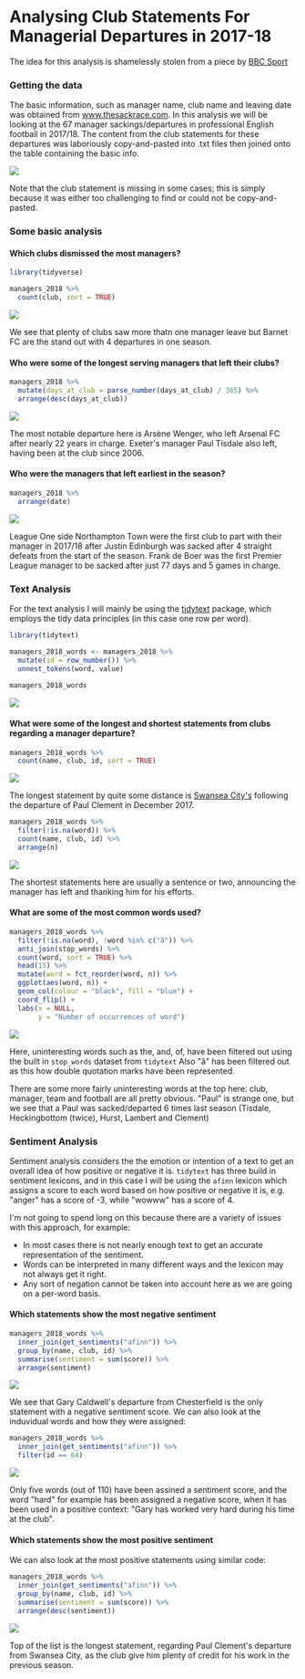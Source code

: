 # Analysing Club Statements For Managerial Departures in 2017-18

The idea for this analysis is shamelessly stolen from a piece by [BBC Sport](https://www.bbc.co.uk/sport/football/46875479)

### Getting the data 

The basic information, such as manager name, club name and leaving date was obtained from www.thesackrace.com. In this analysis we will
be looking at the 67 manager sackings/departures in professional English football in 2017/18. The content from the club statements
for these departures was laboriously copy-and-pasted into .txt files then joined onto the table containing the basic info. 

![](https://github.com/TimHoare/football/blob/master/manager_departures/images/manager_dataframe.png)

Note that the club statement is missing in some cases; this is simply because it was either too challenging to find or could not 
be copy-and-pasted.

### Some basic analysis

#### Which clubs dismissed the most managers?

```r
library(tidyverse)

managers_2018 %>%
  count(club, sort = TRUE)
  ```
![](https://github.com/TimHoare/football/blob/master/manager_departures/images/most_departures.png)

We see that plenty of clubs saw more thatn one manager leave but Barnet FC are the stand out with 4 departures in one season.

#### Who were some of the longest serving managers that left their clubs?

```r
managers_2018 %>%
  mutate(days_at_club = parse_number(days_at_club) / 365) %>%
  arrange(desc(days_at_club))
  ```

![](https://github.com/TimHoare/football/blob/master/manager_departures/images/longest_serving_managers.png)

The most notable departure here is Arsène Wenger, who left Arsenal FC after nearly 22 years in charge. Exeter's manager Paul
Tisdale also left, having been at the club since 2006.

#### Who were the managers that left earliest in the season?

```r
managers_2018 %>%
  arrange(date)
  ```
![](https://github.com/TimHoare/football/blob/master/manager_departures/images/earliest_to_leave.png)

League One side Northampton Town were the first club to part with their manager in 2017/18 after Justin Edinburgh was sacked after
4 straight defeats from the start of the season. Frank de Boer was the first Premier League manager to be sacked after just 77 days 
and 5 games in charge.

### Text Analysis

For the text analysis I will mainly be using the [tidytext](https://cran.r-project.org/web/packages/tidytext/index.html) package,
which employs the tidy data principles (in this case one row per word).

```r
library(tidytext)

managers_2018_words <- managers_2018 %>%
  mutate(id = row_number()) %>%
  unnest_tokens(word, value)
  
managers_2018_words
  ```
![](https://github.com/TimHoare/football/blob/master/manager_departures/images/managers_2018_words.png)

#### What were some of the longest and shortest statements from clubs regarding a manager departure?

```r
managers_2018_words %>%
  count(name, club, id, sort = TRUE)
  ```
  ![](https://github.com/TimHoare/football/blob/master/manager_departures/images/longest_statements.png)
  
The longest statement by quite some distance is [Swansea City's](https://www.swanseacity.com/news/swansea-city-part-company-paul-clement) following the departure of Paul Clement in December 2017.

```r
managers_2018_words %>%
  filter(!is.na(word)) %>%
  count(name, club, id) %>%
  arrange(n)
  ```  
![](https://github.com/TimHoare/football/blob/master/manager_departures/images/shortest_statement.png)

The shortest statements here are usually a sentence or two, announcing the manager has left and thanking him for his efforts.

#### What are some of the most common words used?

```r
managers_2018_words %>%
  filter(!is.na(word), !word %in% c("â")) %>%
  anti_join(stop_words) %>%
  count(word, sort = TRUE) %>%
  head(15) %>%
  mutate(word = fct_reorder(word, n)) %>%
  ggplot(aes(word, n)) +
  geom_col(colour = "black", fill = "blue") +
  coord_flip() +
  labs(x = NULL,
       y = "Number of occurrences of word")
```
![](https://github.com/TimHoare/football/blob/master/manager_departures/images/most_common_words.png)

Here, uninteresting words such as the, and, of, have been filtered out using the built in `stop_words` dataset from `tidytext`
Also "â" has been filtered out as this how double quotation marks have been represented. 

There are some more fairly uninteresting words at the top here: club, manager, team and football are all pretty obvious. "Paul"
is strange one, but we see that a Paul was sacked/departed 6 times last season (Tisdale, Heckingbottom (twice), Hurst, Lambert
and Clement)

### Sentiment Analysis

Sentiment analysis considers the the emotion or intention of a text to get an overall idea of how positive or negative it is.
`tidytext` has three build in sentiment lexicons, and in this case I will be using the `afinn` lexicon which assigns a score 
to each word based on how positive or negative it is, e.g. "anger" has a score of -3, while "wowww" has a score of 4.

I'm not going to spend long on this because there are a variety of issues with this approach, for example: 
* In most cases there is not nearly enough text to get an accurate representation of the sentiment. 
* Words can be interpreted in many different ways and the lexicon may not always get it right.
* Any sort of negation cannot be taken into account here as we are going on a per-word basis.

#### Which statements show the most negative sentiment

```r
managers_2018_words %>%
  inner_join(get_sentiments("afinn")) %>%
  group_by(name, club, id) %>%
  summarise(sentiment = sum(score)) %>%
  arrange(sentiment)
  ```
![](https://github.com/TimHoare/football/blob/master/manager_departures/images/negative_sentiment.png)

We see that Gary Caldwell's departure from Chesterfield is the only statement with a negative sentiment score. We can also 
look at the induvidual words and how they were assigned:

```r
managers_2018_words %>%
  inner_join(get_sentiments("afinn")) %>%
  filter(id == 64)
  ```
![](https://github.com/TimHoare/football/blob/master/manager_departures/images/gary_caldwell.png)  

Only five words (out of 110) have been assined a sentiment score, and the word "hard" for example has been assigned a negative 
score, when it has been used in a positive context: "Gary has worked very hard during his time at the club".

#### Which statements show the most positive sentiment

We can also look at the most positive statements using similar code:

```r
managers_2018_words %>%
  inner_join(get_sentiments("afinn")) %>%
  group_by(name, club, id) %>%
  summarise(sentiment = sum(score)) %>%
  arrange(desc(sentiment))
  ```
  ![](https://github.com/TimHoare/football/blob/master/manager_departures/images/positive_sentiment.png) 
  
  Top of the list is the longest statement, regarding Paul Clement's departure from Swansea City, as the club give him plenty of credit
  for his work in the previous season.
  

  

  
  









